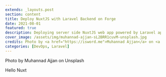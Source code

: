 ```yaml
---
extends: _layouts.post
section: content
title: Deploy NuxtJS with Laravel Backend on Forge
date: 2021-08-01
featured: true
description: Deploying server side NuxtJS web app powered by Laravel apis backend on Laravel Forge.
cover_image: /assets/img/muhannad-ajjan-sL2BRR1cuvM-unsplash.jpg
credits: Photo by <a href="https://isword.me">Muhannad Ajjan</a> on <a href="https://unsplash.com/@isword?utm_source=unsplash&utm_medium=referral&utm_content=creditCopyText">Unsplash</a>
categories: [DevOps, Laravel]
---
```


Photo by Muhannad Ajjan on Unsplash

Hello Nuxt 